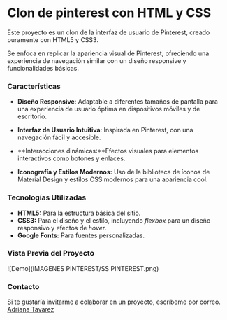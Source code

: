 # Clon de pinterest con HTML y CSS
Este proyecto es un clon de la interfaz de usuario de Pinterest, creado puramente con HTML5 y CSS3.

Se enfoca en replicar la apariencia visual de Pinterest, ofreciendo una experiencia de navegación similar con un diseño responsive y funcionalidades básicas.

### Características

* **Diseño Responsive**: Adaptable a diferentes tamaños de pantalla para una experiencia de usuario óptima en dispositivos móviles y de escritorio.
  
* **Interfaz de Usuario Intuitiva**: Inspirada en Pinterest, con una navegación fácil y accesible.
  
* **Interacciones dinámicas:**Efectos visuales para elementos interactivos como botones y enlaces.
  
* **Iconografía y Estilos Modernos:** Uso de la biblioteca de íconos de Material Design y estilos CSS modernos para una aoariencia cool.

 ### Tecnologías Utilizadas
 +  **HTML5:** Para la estructura básica del sitio.
 +  **CSS3:** Para el diseño y el estilo, incluyendo _flexbox_ para un diseño responsivo y efectos de _hover_.
 +  **Google Fonts:** Para fuentes personalizadas.

### Vista Previa del Proyecto  
![Demo](IMAGENES PINTEREST/SS PINTEREST.png)

### Contacto
Si te gustaría invitarme a colaborar en un proyecto, escríbeme por correo. [Adriana Tavarez](adrianatavarez223@gmail.com)
